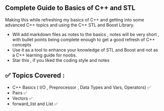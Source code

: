 ## Complete Guide to Basics of C++ and STL 
 
Making this while refreshing my basics of C++ and getting into some advanced C++ topics and using the C++ STL
and Boost Library. 

* Will add markdown files as notes to the basics , notes will be very short , with bullet points being complete enough 
to get a good refresh of C++ concepts 
* Use it as a tool to enhance your knowledge of STL and Boost and not as a C++ learning guide for noobs. 
* Star this , if you liked the coding style and notes 


## ✅ Topics Covered : 

* C++ Basics ( I/O , Preprocessor , Data Types and Vars, Operators) ✅
* Pairs ✅
* Vectors ✅
* forward_list and List ✅